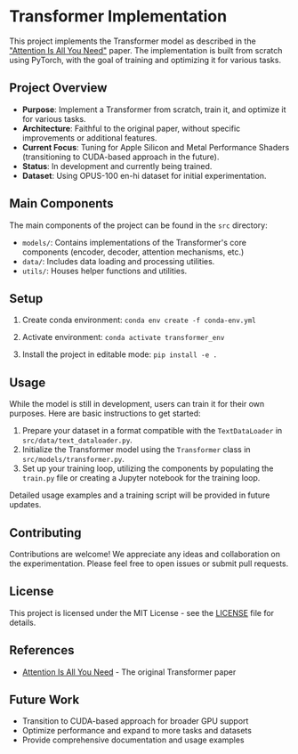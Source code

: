 # Transformer Implementation

This project implements the Transformer model as described in the ["Attention Is All You Need"](https://arxiv.org/abs/1706.03762) paper. The implementation is built from scratch using PyTorch, with the goal of training and optimizing it for various tasks.

## Project Overview

- **Purpose**: Implement a Transformer from scratch, train it, and optimize it for various tasks.
- **Architecture**: Faithful to the original paper, without specific improvements or additional features.
- **Current Focus**: Tuning for Apple Silicon and Metal Performance Shaders (transitioning to CUDA-based approach in the future).
- **Status**: In development and currently being trained.
- **Dataset**: Using OPUS-100 en-hi dataset for initial experimentation.

## Main Components

The main components of the project can be found in the `src` directory:

- `models/`: Contains implementations of the Transformer's core components (encoder, decoder, attention mechanisms, etc.)
- `data/`: Includes data loading and processing utilities.
- `utils/`: Houses helper functions and utilities.

## Setup

1. Create conda environment:
   `conda env create -f conda-env.yml`

2. Activate environment:
   `conda activate transformer_env`

3. Install the project in editable mode:
   `pip install -e .`

## Usage

While the model is still in development, users can train it for their own purposes. Here are basic instructions to get started:

1. Prepare your dataset in a format compatible with the `TextDataLoader` in `src/data/text_dataloader.py`.
2. Initialize the Transformer model using the `Transformer` class in `src/models/transformer.py`.
3. Set up your training loop, utilizing the components by populating the `train.py` file or creating a Jupyter notebook for the training loop.

Detailed usage examples and a training script will be provided in future updates.

## Contributing

Contributions are welcome! We appreciate any ideas and collaboration on the experimentation. Please feel free to open issues or submit pull requests.

## License

This project is licensed under the MIT License - see the [LICENSE](LICENSE) file for details.

## References

- [Attention Is All You Need](https://arxiv.org/abs/1706.03762) - The original Transformer paper

## Future Work

- Transition to CUDA-based approach for broader GPU support
- Optimize performance and expand to more tasks and datasets
- Provide comprehensive documentation and usage examples
